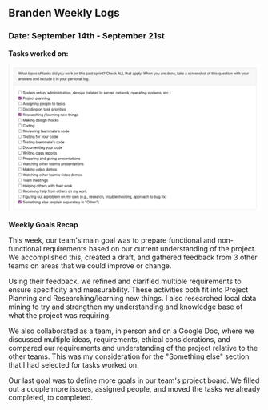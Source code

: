 ## **Branden Weekly Logs**

### **Date: September 14th - September 21st**

 **Tasks worked on:**

![week 1 log](imagesForBrandenLogs/week_1_log_ss.png)

**Weekly Goals Recap**

This week, our team's main goal was to prepare functional and non-functional requirements based on our current understanding of the project. We accomplished this, created a draft, and gathered feedback from 3 other teams on areas that we could improve or change.

Using their feedback, we refined and clarified multiple requirements to ensure specificity and measurability. These activities both fit into Project Planning and Researching/learning new things. I also researched local data mining to try and strengthen my understanding and knowledge base of what the project was requiring.

We also collaborated as a team, in person and on a Google Doc, where we discussed multiple ideas, requirements, ethical considerations, and compared our requirements and understanding of the project relative to the other teams. This was my consideration for the "Something else" section that I had selected for tasks worked on.

Our last goal was to define more goals in our team's project board. We filled out a couple more issues, assigned people, and moved the tasks we already completed, to completed.
 



